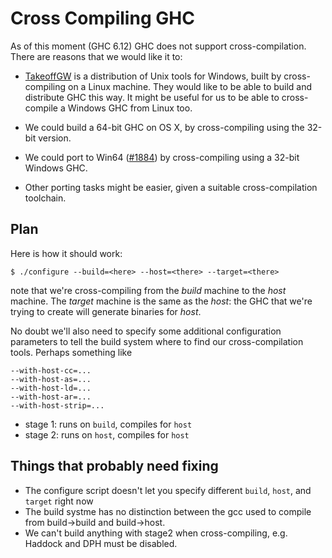 # Cross Compiling GHC


As of this moment (GHC 6.12) GHC does not support cross-compilation.  There are reasons that we would like it to:

- [ TakeoffGW](http://takeoffgw.sourceforge.net/) is a distribution of Unix tools for Windows, built by cross-compiling on a Linux machine.  They would like to be able to build and distribute GHC this way.  It might be useful for us to be able to cross-compile a Windows GHC from Linux too.

- We could build a 64-bit GHC on OS X, by cross-compiling using the 32-bit version.

- We could port to Win64 ([\#1884](https://gitlab.haskell.org//ghc/ghc/issues/1884)) by cross-compiling using a 32-bit Windows GHC.

- Other porting tasks might be easier, given a suitable cross-compilation toolchain.

## Plan


Here is how it should work:

```wiki
$ ./configure --build=<here> --host=<there> --target=<there>
```


note that we're cross-compiling from the *build* machine to the *host* machine.  The *target* machine is the same as the *host*: the GHC that we're trying to create will generate binaries for *host*.


No doubt we'll also need to specify some additional configuration parameters to tell the build system where to find our cross-compilation tools.  Perhaps something like

```wiki
--with-host-cc=...
--with-host-as=...
--with-host-ld=...
--with-host-ar=...
--with-host-strip=...
```

- stage 1: runs on `build`, compiles for `host`
- stage 2: runs on `host`, compiles for `host`

## Things that probably need fixing

- The configure script doesn't let you specify different `build`, `host`, and `target` right now
- The build systme has no distinction between the gcc used to compile from build-\>build and build-\>host.
- We can't build anything with stage2 when cross-compiling, e.g. Haddock and DPH must be disabled.
